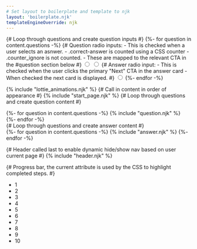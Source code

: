 ```yaml
---
# Set layout to boilerplate and template to njk
layout: 'boilerplate.njk'
templateEngineOverride: njk
---
```

{# Loop through questions and create question inputs #}
{%- for question in content.questions -%}
    {#
        Question radio inputs:
        - This is checked when a user selects an asnwer.
        - .correct-answer is counted using a CSS counter
        - .counter_ignore is not counted.
        - These are mapped to the relevant CTA in the #question section below
    #}
    <input type="radio" name="question-{{ question.num }}" id="question-{{ question.num }}-correct" class="correct-answer input-answer" />
    <input type="radio" name="question-{{ question.num }}" id="question-{{ question.num }}-incorrect" class="counter_ignore incorrect-answer input-answer" />
    {#
        Answer radio input:
        - This is checked when the user clicks the primary "Next" CTA in the answer card
        - When checked the next card is displayed.
    #}
    <input type="radio" name="answer-{{ question.num }}" id="input-answer-{{ question.num }}" class="counter_ignore input-answer" />
{%- endfor -%}

{% include "lottie_animations.njk" %}
{# Call in content in order of appearance #}
{% include "start_page.njk" %}
{# Loop through questions and create question content #}
<section class="questions">
    {%- for question in content.questions -%}
        {% include "question.njk" %}
    {%- endfor -%}
</section>
{# Loop through questions and create answer content #}
<section class="answers">
    {%- for question in content.questions -%}
        {% include "answer.njk" %}
    {%- endfor -%}
</section>

<!-- {% include "results_page.njk" %} -->

{# Header called last to enable dynamic hide/show nav based on user current page #}
{% include "header.njk" %}

{# Progress bar, the current attribute is used by the CSS to highlight completed steps. #}
<ul class="progress_bar">
    <li class="indicator indicator-1">1</li>
    <li class="indicator indicator-2">2</li>
    <li class="indicator indicator-3">3</li>
    <li class="indicator indicator-4">4</li>
    <li class="indicator indicator-5">5</li>
    <li class="indicator indicator-6">6</li>
    <li class="indicator indicator-7">7</li>
    <li class="indicator indicator-8">8</li>
    <li class="indicator indicator-9">9</li>
    <li class="indicator indicator-10">10</li>
</ul>